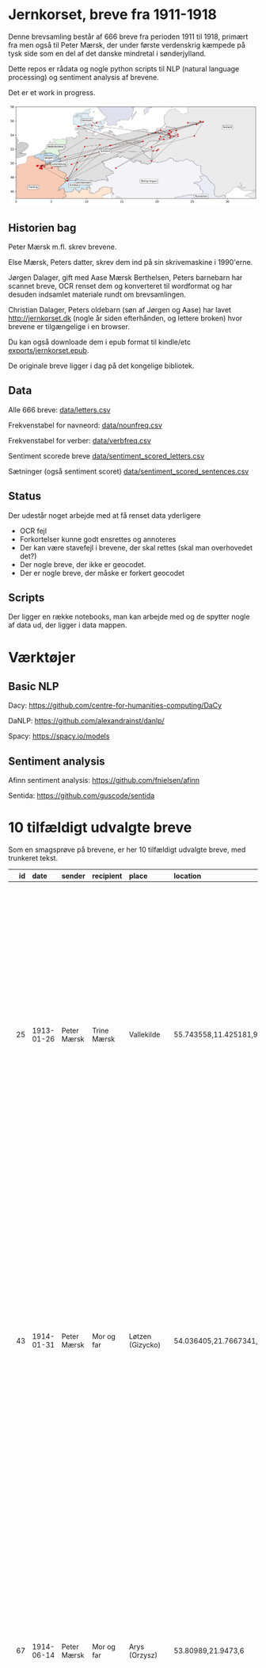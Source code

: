 # Jernkorset, breve fra 1911-1918

Denne brevsamling består af 666 breve fra perioden 1911 til 1918, primært fra men også til Peter Mærsk, der under første verdenskrig kæmpede på tysk side som en del af det danske mindretal i sønderjylland.

Dette repos er rådata og nogle python scripts til NLP (natural language processing) og sentiment analysis af brevene.

Det er et work in progress.

![Kort med breve forbundet af linjer](images/letters_connected.png)

## Historien bag

Peter Mærsk m.fl. skrev brevene.

Else Mærsk, Peters datter, skrev dem ind på sin skrivemaskine i 1990'erne.

Jørgen Dalager, gift med Aase Mærsk Berthelsen, Peters barnebarn har scannet breve, OCR renset dem og konverteret til wordformat og har desuden indsamlet materiale rundt om brevsamlingen.

Christian Dalager, Peters oldebarn (søn af Jørgen og Aase) har lavet http://jernkorset.dk (nogle år siden efterhånden, og lettere broken) hvor brevene er tilgængelige i en browser.

Du kan også downloade dem i epub format til kindle/etc [exports/jernkorset.epub](exports/jernkorset.epub).

De originale breve ligger i dag på det kongelige bibliotek.

## Data

Alle 666 breve: [data/letters.csv](data/letters.csv)

Frekvenstabel for navneord: [data/nounfreq.csv](data/nounfreq.csv)

Frekvenstabel for verber: [data/verbfreq.csv](data/verbfreq.csv)

Sentiment scorede breve [data/sentiment_scored_letters.csv](data/sentiment_scored_letters.csv)

Sætninger (også sentiment scoret) [data/sentiment_scored_sentences.csv](data/sentiment_scored_sentences.csv)

## Status

Der udestår noget arbejde med at få renset data yderligere

- OCR fejl
- Forkortelser kunne godt ensrettes og annoteres
- Der kan være stavefejl i brevene, der skal rettes (skal man overhovedet det?)
- Der nogle breve, der ikke er geocodet.
- Der er nogle breve, der måske er forkert geocodet

## Scripts

Der ligger en række notebooks, man kan arbejde med og de spytter nogle af data ud, der ligger i data mappen.

# Værktøjer

## Basic NLP

Dacy: https://github.com/centre-for-humanities-computing/DaCy

DaNLP: https://github.com/alexandrainst/danlp/

Spacy: https://spacy.io/models

## Sentiment analysis

Afinn sentiment analysis: https://github.com/fnielsen/afinn

Sentida: https://github.com/guscode/sentida

# 10 tilfældigt udvalgte breve

Som en smagsprøve på brevene, er her 10 tilfældigt udvalgte breve, med trunkeret tekst.

|  id | date       | sender      | recipient   | place                         | location                | text                                                                                                                                                                                                                                                                                                                                                                                                                                                                                                                       |
| --: | :--------- | :---------- | :---------- | :---------------------------- | :---------------------- | :------------------------------------------------------------------------------------------------------------------------------------------------------------------------------------------------------------------------------------------------------------------------------------------------------------------------------------------------------------------------------------------------------------------------------------------------------------------------------------------------------------------------- |
|  25 | 1913-01-26 | Peter Mærsk | Trine Mærsk | Vallekilde                    | 55.743558,11.425181,9   | Min kære lille Trine! Tak for brevet. Nej, det kom slet ikke for tidlig. Jeg er altid så glad ved at hore fra Jer derhjemme. Min første nyhed er nu ikke så glædelig. Det er næmlig at mine papirer er kommen hjem igen fra Altona. Og at de ikke vilde have mig. Der må jo være en der synes jeg skulde lidt længere bort. Så nu er det jo, om jeg ikke får Torn at se. Jeg skal jo hjem på Session i Foråret, blot de så ikke tager mig i 3 år. Men vi vil jo dog ikke håbe det. Ja den gamle er kommen hertil. Og [...] |
|  43 | 1914-01-31 | Peter Mærsk | Mor og far  | Løtzen (Gizycko)              | 54.036405,21.7667341,7  | Kære Forældre. Ja I kan vel nok mærke at vi begynder at få lidt mere tid, da jeg ofte skriver om Lørdagen. Jeg har jo ikke fået Jer brev endnu, men derfor kan jeg jo godt skrive lidt forud, og fortælle lidt om den store fødselsdag. Om eftermiddagen havde vi først fætterspisning, som var rigtig godt, men så pokkers lidt. Derefter gik vi i Konkordia og der gik festen rigtig løs: Der var en stor Statue af Kejseren opstilt i baggrunden på Scenen, og ved begge sider stod der 5 Soldater, og idet tæppe [...] |
|  67 | 1914-06-14 | Peter Mærsk | Mor og far  | Arys (Orzysz)                 | 53.80989,21.9473,6      | Kære Forældre! Tak for pakken og brevet i går. Pakken fik jeg dagen før jeg kom her hen; men jeg stoppede hele pakken i Kogeapparatet, det kunde udmærket gå. Og den er jo god her, for alting er jo doppelt så dyrt her som i Løtzen. Og man kan jo ikke have så meget på oplag, da vi jo ingen Skab har. Vi ligger I8o mand i en hel ny hestestald, hvor vi bliver liggende til den 19, så kommer vi i de rigtige barakker. Men vi vilde næsten hellere blive liggende her, hvor vi er, da det er så lyst og lufti [...] |
|  90 | 1914-09-03 | Peter Mærsk | Mor og far  | Willenberg = Wielbark         | 53.3981483,20.9457569,7 | Kære Forældre. Jeg er sund og rask og helt godt tilpas, jeg har været lidt forkølet i de sidste dage; men nu er det bedre. Jeg har ikke kunnet skrive, da der ingen postforbindelse var; men i dag går der en. Vi ligger tæt ved Allenstein og har slået Russen og taget 10.000 til fange. Hvor længe det hele varer, er jo ikke godt at vide, men Gud give at det snart var ende. I det hele har vi kun været i Ilden tre gange (jeg een gang). Det har været en streng tid de sidste 14 dage, nu siden vi har vund [...] |
| 182 | 1915-08-04 | Peter Mærsk | Mor og far  | Branusberg (Braniewo, Poland) | 54.3797128,19.8200536,5 | Kære Forældre! Tak for pakken igår og brevene og for pakken i dag med Dril-jakken. Den store pakke kom lige tilpas, jeg havde lige op-spist og snakkede om, at nu skulde jeg nok til at leve ved tørt brød, men lille Mor kan altid træffe det. Driljakken har jeg lige syet Gefr.bånd i, og nu har jeg den på, sidder ude i haven i den dejligste Aftenstund og skriver; men det begynder allerede at blive mørk. Jeg er for det meste alene nu, jeg kan ingen rigtig venner træffe mere. Dem der er her som endnu [...]  |
| 389 | 1917-01-20 | Peter Mærsk | Trine Mærsk | Feldbach (Feldburg)           | 47.5359044,7.2649707,8  | Min egen Pige ! Tak for dit Brev i dag. Jeg vilde ellers ikke skrive til dig i aften; men nu er jeg lige ved det, og du skal jo nu helst have en lille Hilsen hver gang jeg tager et stykke Papir og Kovert. Du mente alle de andre kunde sagtens, de havde deres Kæreste så tæt ved, at de kunde tage hen og se til dem. Ja men hvad så dem som har mistet dem for altid. Ja jeg ved jo også nok, at du er på samme mening som jeg, at vi må være glade og taknæmlige, for det vi har det, som vi har det. Jeg tror [...] |
| 425 | 1917-04-02 | Peter Mærsk | Mor og far  | Feldbach (Feldburg)           | 47.5359044,7.2649707,8  | Kære Forældre! Tak for Eders Brev idag, og for to Pakker, de kom jo lige passende til Påske. Jeg har det ellers rigtig gcdt, vi er bægge sunde og raske. I skriver, at I ikke rigtig kan forstå det, at det ikke er Feldw. Mor, der har skikket Kassen tilbage. Jo det er rigtignok en Svigerinde, der er der, hendes Mand er falden; men det var dog kun 8 - 14 dage, hun havde været der. I dag var der en omvæltning igen. En høj Herre fra Gen.Kom. kom og vilde se understaben, og ham fra Marne og Christian M [...] |
| 589 | 1918-03-29 | Peter Mærsk | Mor og far  | Noyon (eller der omkring)     | 49.582413,3.0032579,9   | Poststempel 30. 3. 18. Kære Forældre! En lille Hilsen før jeg går til ro. Jeg har arbejdet hele dagen med at sende Post tilbage fra Komp. af døde - sårede - savnede - ja ikke så godt et arbejde. Jeg tænkte på - hvormeget sorg bereder man dem ikke ved at skrive på Brevene og Pakkerne "død" eller "falden". Vil I ikke undskylde mig hos Morbror Peter at jeg ikke har skrevet før - det har været mig udmulig. Vil I så sige min Trine, om hun vil sende min "Hårdbørste" som jeg sendte hjem. Mange Hilsener [...] |
| 635 | 1918-06-27 | Peter Mærsk | Mor og far  | Vauxcere                      | 49.3407122,3.6371609,12 | Kære Forældre! Tak for Eders to Breve igår og et idag. Det er da godt, at alt er kommen an. Men Kaffe kan jeg ikke få mere, lille Mor. Ellers er alt ved det gamle, vi har det helt godt efter forholdene. Mere i morgen, Posten går af nu. Mange kærlige Hilsener Eders taknæmlige Peter. [...]                                                                                                                                                                                                                           |
| 638 | 1918-07-04 | Peter Mærsk | Mor og far  | Vauxcere                      | 49.3407122,3.6371609,12 | Kære Forældre ! Tak for Pakken idag med Sæbe og Tvebakker, dem må du nok sende mere af, lille Mor. De er helt udmærket at have med i Lommen, er i min Taske på Cyklen, når man er undervejs. Du skriver, at det er sært, at Sukkeret ikke kommer an til Tante Maren. Ja har I ikke fået en lille Sæk med Würfelsukker i, som jeg har sendt af fra Saint du Nord ? Det kunde vel være en 9 Pund, og jeg bad Trine om at give så meget til, at det blev 10, da Konow og jeg har taget lidt deraf, da vi havde slet ikk [...] |

